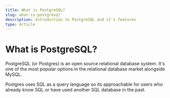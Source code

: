 ```yaml
---
title: What is PostgreSQL?
slug: what-is-postgresql
description: Introduction to PostgreSQL and it's features
type: Article
---
```


# What is PostgreSQL?

PostgreSQL (or Postgres) is an open source relational database system. It's one of the most popular options in the relational database market alongside MySQL.

Postgres uses SQL as a query language so its approachable for users who already know SQL or have used another SQL database in the past.
